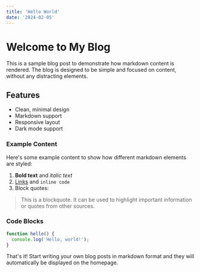 ```yaml
---
title: 'Hello World'
date: '2024-02-05'
---
```


# Welcome to My Blog

This is a sample blog post to demonstrate how markdown content is rendered. The blog is designed to be simple and focused on content, without any distracting elements.

## Features

- Clean, minimal design
- Markdown support
- Responsive layout
- Dark mode support

### Example Content

Here's some example content to show how different markdown elements are styled:

1. **Bold text** and *italic text*
2. [Links](#) and `inline code`
3. Block quotes:

> This is a blockquote. It can be used to highlight important information or quotes from other sources.

### Code Blocks

```javascript
function hello() {
  console.log('Hello, world!');
}
```

That's it! Start writing your own blog posts in markdown format and they will automatically be displayed on the homepage. 